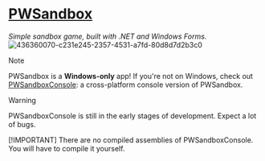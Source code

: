 # [PWSandbox](https://github.com/PWSandbox/PWSandbox)

*Simple sandbox game, built with .NET and Windows Forms.*
![436360070-c231e245-2357-4531-a7fd-80d8d7d2b3c0](https://github.com/user-attachments/assets/4b854d4c-5b03-4ea3-abfa-533d8206b9f0)

> [!NOTE]
> PWSandbox is a **Windows-only** app!
> If you're not on Windows, check out [PWSandboxConsole](https://github.com/PWSandbox/PWSandboxConsole): a cross-platform console version of PWSandbox.
> 
> > [!WARNING]
> > PWSandboxConsole is still in the early stages of development. Expect a lot of bugs.
> > 
> > [!IMPORTANT]
> > There are no compiled assemblies of PWSandboxConsole. You will have to compile it yourself.
